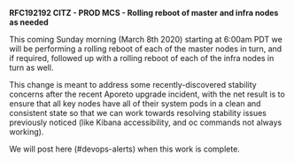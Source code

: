 
**RFC192192 CITZ - PROD MCS - Rolling reboot of master and infra nodes as needed**

This coming Sunday morning (March 8th 2020) starting at 6:00am PDT we will be performing a rolling reboot of each of the master nodes in turn, and if required, followed up with a rolling reboot of each of the infra nodes in turn as well.

This change is meant to address some recently-discovered stability concerns after the recent Aporeto upgrade incident, with the net result is to ensure that all key nodes have all of their system pods in a clean and consistent state so that we can work towards resolving stability issues previously noticed (like Kibana accessibility, and oc commands not always working).

We will post here (#devops-alerts) when this work is complete.
